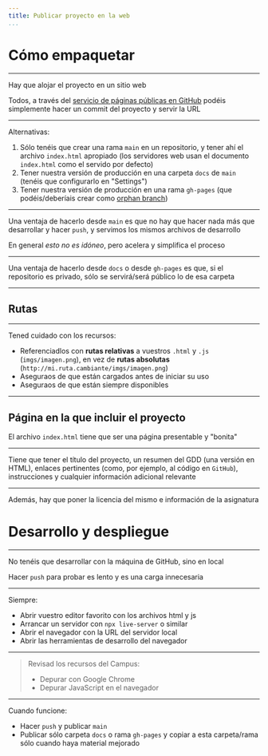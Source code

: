 ```yaml
---
title: Publicar proyecto en la web
...
```


# Cómo empaquetar

---

Hay que alojar el proyecto en un sitio web

Todos, a través del [servicio de páginas públicas en GitHub](https://docs.github.com/en/pages/getting-started-with-github-pages) podéis simplemente hacer un commit del proyecto y servir la URL

---

Alternativas:

1. Sólo tenéis que crear una rama `main` en un repositorio, y tener ahí el archivo `index.html` apropiado (los servidores web usan el documento `index.html` como el servido por defecto)
2. Tener nuestra versión de producción en una carpeta `docs` de `main` (tenéis que configurarlo en "Settings")
3. Tener nuestra versión de producción en una rama `gh-pages` (que podéis/deberíais crear como [orphan branch](https://jiafulow.github.io/blog/2020/07/09/create-gh-pages-branch-in-existing-repo+/))

---

Una ventaja de hacerlo desde `main` es que no hay que hacer nada más que desarrollar y hacer `push`, y servimos los mismos archivos de desarrollo

En general *esto no es idóneo*, pero acelera y simplifica el proceso

---

Una ventaja de hacerlo desde `docs` o desde `gh-pages` es que, si el repositorio es privado, sólo se servirá/será público lo de esa carpeta

---

## Rutas

---

<!-- Recordemos que Phaser no usa recursos cargados desde local, hace falta hacerlo a través de un servidor web

--- -->

Tened cuidado con los recursos:

- Referenciadlos con **rutas relativas** a vuestros `.html` y `.js` (`imgs/imagen.png`), en vez de **rutas absolutas** (`http://mi.ruta.cambiante/imgs/imagen.png`)
- Aseguraos de que están cargados antes de iniciar su uso
- Aseguraos de que están siempre disponibles

---

## Página en la que incluir el proyecto

El archivo `index.html` tiene que ser una página presentable y "bonita"

---

Tiene que tener el título del proyecto, un resumen del GDD (una versión en HTML), enlaces pertinentes (como, por ejemplo, al código en `GitHub`), instrucciones y cualquier información adicional relevante

---

Además, hay que poner la licencia del mismo e información de la asignatura

# Desarrollo y despliegue

---

No tenéis que desarrollar con la máquina de GitHub, sino en local

Hacer `push` para probar es lento y es una carga innecesaria

---

Siempre:

- Abrir vuestro editor favorito con los archivos html y js
- Arrancar un servidor con `npx live-server` o similar
- Abrir el navegador con la URL del servidor local
- Abrir las herramientas de desarrollo del navegador

---

> Revisad los recursos del Campus:
> 
> - Depurar con Google Chrome
> - Depurar JavaScript en el navegador

---

Cuando funcione:

- Hacer `push` y publicar `main`
- Publicar sólo carpeta `docs` o rama `gh-pages` y copiar a esta carpeta/rama sólo cuando haya material mejorado

<!-- 
# Makefiles

---

Cuando se crea un proyecto, desplegar o construir siempre es una tarea importante

Pero si es manual, es tediosa y propensa a errores

---

Por eso se suelen crear guiones de construcción que nos sirven para automatizar el proceso:

```bash
# construir.sh
mkdir -p docs
cp *.html docs/
cp -r assets/ docs/
```

---

Un script sencillo funciona cuando hay pocos archivos, pero cuando el proyecto crece, sólo queremos modificar aquello que cambia

Para eso tenemos `make` y sus `Makefiles`

---

```Makefile
all: docs/index.html docs/game.js

docs/%.html: %.html
  cp $< $@

docs/%.js: %.js
  cp $< $@

clean:
  rm -rf docs/

.PHONY: all clean
```

---

Así, podemos construir:

```bash
make # o make all
```

O borrar todo:

```bash
make clean
```

---

De hecho, podemos hacer una regla para que los archivos se copien siempre que cambien:

```Makefile
watch: all
	watchman-make -p *.html *.js --run make

.PHONY: watch
```

---


Para ejecutar un `Makefile` hace falta ejecutar (y tener instalado) `make` en el directorio en el que está el `Makefile`

```bash
-> ls
.
..
Makefile
-> make watch
```

---

Esto hace que publicar en la carpeta `docs` sea mucho más sencillo -->
